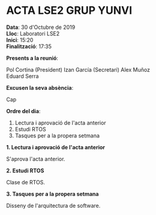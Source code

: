 # ACTA LSE2 GRUP YUNVI


**Data**: 30 d'Octubre de 2019  
**Lloc**: Laboratori LSE2  
**Inici**: 15:20  
**Finalització**: 17:35  


**Presents a la reunió**:   


Pol Cortina (President) 
Izan García (Secretari)
Alex Muñoz  
Eduard Serra  

**Excusen la seva absència**:


Cap

**Ordre del dia**:


1. Lectura i aprovació de l'acta anterior  
2. Estudi RTOS  
3. Tasques per a la propera setmana  

**1. Lectura i aprovació de l'acta anterior**


S'aprova l'acta anterior.

**2. Estudi RTOS**


Clase de RTOS.  

**3. Tasques per a la propera setmana**


Disseny de l'arquitectura de software.

